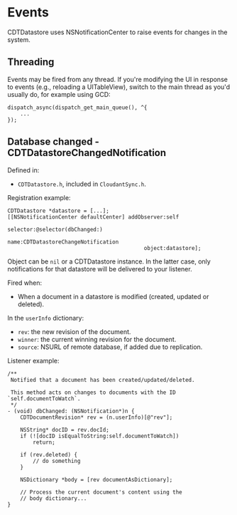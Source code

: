 # Events

CDTDatastore uses NSNotificationCenter to raise events for changes in the
system.

## Threading

Events may be fired from any thread. If you're modifying the UI in response
to events (e.g., reloading a UITableView), switch to the main thread as
you'd usually do, for example using GCD:

```objc
dispatch_async(dispatch_get_main_queue(), ^{ 
    ... 
});
```

## Database changed - CDTDatastoreChangedNotification

Defined in:

- `CDTDatastore.h`, included in `CloudantSync.h`.

Registration example:

```objc
CDTDatastore *datastore = [...];
[[NSNotificationCenter defaultCenter] addObserver:self
                                         selector:@selector(dbChanged:)
                                             name:CDTDatastoreChangeNotification
                                           object:datastore];
```

Object can be `nil` or a CDTDatastore instance. In the latter case, only 
notifications for that datastore will be delivered to your listener.

Fired when:

- When a document in a datastore is modified (created, updated or deleted).

In the `userInfo` dictionary:

- `rev`: the new revision of the document.
- `winner`: the current winning revision for the document.
- `source`: NSURL of remote database, if added due to replication.

Listener example:

```objc
/**
 Notified that a document has been created/updated/deleted.
 
 This method acts on changes to documents with the ID `self.documentToWatch`.
 */
- (void) dbChanged: (NSNotification*)n {
    CDTDocumentRevision* rev = (n.userInfo)[@"rev"];
    
    NSString* docID = rev.docId;
    if (![docID isEqualToString:self.documentToWatch])
        return;
        
    if (rev.deleted) {
        // do something
    }

    NSDictionary *body = [rev documentAsDictionary];

    // Process the current document's content using the
    // body dictionary...
}
```
